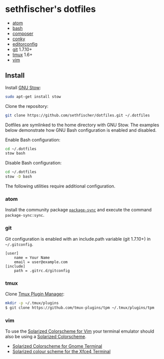 sethfischer's dotfiles
======================

  * [atom][1]
  * [bash][2]
  * [composer][3]
  * [conky][4]
  * [editorconfig][5]
  * [git][6] 1.7.10+
  * [tmux][7] 1.6+
  * [vim][8]


Install
-------

Install [GNU Stow][9]:

```sh
sudo apt-get install stow
```

Clone the repository:

```sh
git clone https://github.com/sethfischer/dotfiles.git ~/.dotfiles
```

Dotfiles are symlinked to the home directory with GNU Stow. The examples
below demonstrate how GNU Bash configuration is enabled and disabled.

Enable Bash configuration:

```sh
cd ~/.dotfiles
stow bash
```

Disable Bash configuration:

```sh
cd ~/.dotfiles
stow -D bash
```

The following utilities require additional configuration.


### atom

Install the community package [`package-sync`][10] and execute the command
`package-sync:sync`.


### git

Git configuration is enabled with an include.path variable (git 1.7.10+) in
`~/.gitconfig`.

```
[user]
    name = Your Name
    email = user@example.com
[include]
    path = .gitrc.d/gitconfig
```


### tmux

Clone [Tmux Plugin Manager][11]:

```sh
mkdir -p ~/.tmux/plugins
$ git clone https://github.com/tmux-plugins/tpm ~/.tmux/plugins/tpm
```


### vim

To use the [Solarized Colorscheme for Vim][12] your terminal emulator should
also be using a [Solarized Colorscheme][13].

  * [Solarized Colorscheme for Gnome Terminal][14]
  * [Solarized colour scheme for the Xfce4 Terminal][15]


[1]: https://atom.io/
[2]: https://www.gnu.org/software/bash/
[3]: https://getcomposer.org/
[4]: https://github.com/brndnmtthws/conky
[5]: http://editorconfig.org/
[6]: https://git-scm.com/
[7]: https://tmux.github.io/
[8]: http://www.vim.org/
[9]: http://www.gnu.org/software/stow/
[10]: https://atom.io/packages/package-sync
[11]: https://github.com/tmux-plugins/tpm
[12]: https://github.com/altercation/vim-colors-solarized
[13]: http://ethanschoonover.com/solarized
[14]: https://github.com/Anthony25/gnome-terminal-colors-solarized
[15]: https://github.com/sgerrand/xfce4-terminal-colors-solarized
